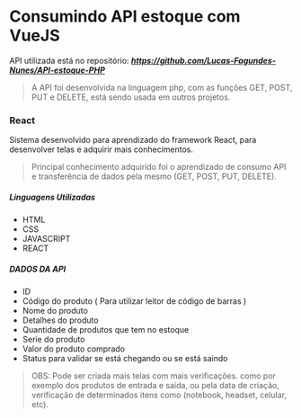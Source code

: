 # Consumindo API estoque com VueJS

API utilizada está no repositório: ***https://github.com/Lucas-Fagundes-Nunes/API-estoque-PHP*** 
> A API foi desenvolvida na linguagem php, com as funções GET, POST, PUT e DELETE, está sendo usada em outros projetos.

### React
Sistema desenvolvido para aprendizado do framework React, para desenvolver telas e adquirir mais conhecimentos.
> Principal conhecimento adquirido foi o aprendizado de consumo API e transferência de dados pela mesmo (GET, POST, PUT, DELETE).

##### Linguagens Utilizadas
* HTML
* CSS
* JAVASCRIPT
* REACT

##### DADOS DA API
* ID
* Código do produto ( Para utilizar leitor de código de barras )
* Nome do produto
* Detalhes do produto
* Quantidade de produtos que tem no estoque
* Serie do produto
* Valor do produto comprado
* Status para validar se está chegando ou se está saindo

> OBS: Pode ser criada mais telas com mais verificações. como por exemplo dos produtos de entrada e saída, ou pela data de criação, verificação de determinados itens como (notebook, headset, celular, etc).


